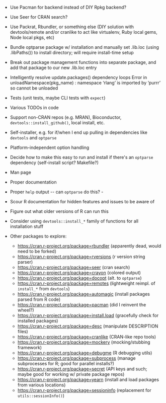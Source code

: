 - Use Pacman for backend instead of DIY Rpkg backend?
- Use Seer for CRAN search?
- Use Packrat, Rbundler, or something else (DIY solution with devtools/remote and/or cranlike to act like virtualenv, Ruby local gems, Node local pkgs, etc)

- Bundle optparse package w/ installation and manually set .lib.loc (using 
  .libPaths()) to install directory; will require install-time setup
- Break out package management functions into separate package, and add that 
  package to our new .lib.loc entry

- Intelligently resolve update.packages() dependency loops
    Error in unloadNamespace(pkg_name) :
      namespace ‘rlang’ is imported by ‘purrr’ so cannot be unloaded
- Tests (unit tests, maybe CLI tests with `expect`)
- Various TODOs in code
- Support non-CRAN repos (e.g. MRAN), Bioconductor,
  `devtools::install_github()`, local install, etc.
- Self-installer, e.g. for if/when I end up pulling in dependencies like
  `devtools` and `optparse`
- Platform-independent option handling
- Decide how to make this easy to run and install if there's an `optparse`
  dependency (self-install script? Makefile?)
- Man page
- Proper documentation
- Proper `help` output -- can `optparse` do this? - 
- Scour R documentation for hidden features and issues to be aware of
- Figure out what older versions of R can run this
- Consider using `devtools::install_*` family of functions for all 
  installation stuff
- Other packages to explore:
    - https://cran.r-project.org/package=rbundler (apparently dead, would need to be forked)
    - https://cran.r-project.org/package=rversions (r version string parser)
    - https://cran.r-project.org/package=seer (cran search)
    - https://cran.r-project.org/package=crayon (colored output)
    - https://cran.r-project.org/package=docopt (alt. to `optparse`)
    - https://cran.r-project.org/package=remotes (lightweight reimpl. of 
      `install_*` from `devtools`)
    - https://cran.r-project.org/package=automagic (install packages parsed 
      from R code)
    - https://cran.r-project.org/package=pacman (did I reinvent the wheel?)
    - https://cran.r-project.org/package=install.load (gracefully check for 
      installed packages)
    - https://cran.r-project.org/package=desc (manipulate DESCRIPTION files)
    - https://cran.r-project.org/package=cranlike (CRAN-like repo tools)
    - https://cran.r-project.org/package=mockery (mocking/stubbing framework)
    - https://cran.r-project.org/package=debugme (R debugging utils)
    - https://cran.r-project.org/package=subprocess (manage subprocesses for 
      R; good for parallel installs?)
    - https://cran.r-project.org/package=secret (API keys and such; maybe good 
      for working w/ private package repos)
    - https://cran.r-project.org/package=yearn (install and load packages from 
      various locations)
    - https://cran.r-project.org/package=sessioninfo (replacement for 
      `utils::sessionInfo()`)
